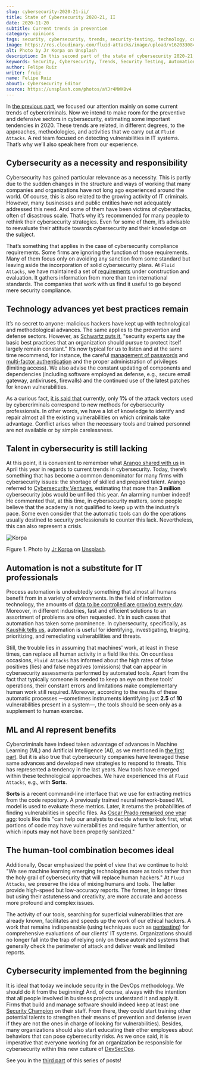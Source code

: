 ```yaml
---
slug: cybersecurity-2020-21-ii/
title: State of Cybersecurity 2020-21, II
date: 2020-11-20
subtitle: Current trends in prevention
category: opinions
tags: security, cybersecurity, trends, security-testing, technology, company
image: https://res.cloudinary.com/fluid-attacks/image/upload/v1620330844/blog/cybersecurity-2020-21-ii/cover_xfilrs.webp
alt: Photo by Jr Korpa on Unsplash
description: In this second part of the state of cybersecurity 2020-21, we want to share with you some highlights of the current trends in prevention.
keywords: Security, Cybersecurity, Trends, Security Testing, Automation, Company, Ethical Hacking, Pentesting
author: Felipe Ruiz
writer: fruiz
name: Felipe Ruiz
about1: Cybersecurity Editor
source: https://unsplash.com/photos/aYJr4MWXBv4
---
```


In [the previous part](../cybersecurity-2020-21-i/), we focused our
attention mainly on some current trends of cybercriminals. Now we intend
to make room for the preventive and defensive sectors in cybersecurity,
estimating some important tendencies in 2020. These trends are related,
in different degrees, to the approaches, methodologies, and activities
that we carry out at `Fluid Attacks`. A red team focused on detecting
vulnerabilities in IT systems. That’s why we’ll also speak here from our
experience.

## Cybersecurity as a necessity and responsibility

Cybersecurity has gained particular relevance as a necessity. This is
partly due to the sudden changes in the structure and ways of working
that many companies and organizations have not long ago experienced
around the world. Of course, this is also related to the growing
activity of IT criminals. However, many businesses and public entities
have not adequately addressed this need. And some of them have been
victims of cyberattacks, often of disastrous scale. That’s why it’s
recommended for many people to rethink their cybersecurity strategies.
Even for some of them, it’s advisable to reevaluate their attitude
towards cybersecurity and their knowledge on the subject.

That’s something that applies in the case of cybersecurity compliance
requirements. Some firms are ignoring the function of those
requirements. Many of them focus only on avoiding any sanction from some
standard but leaving aside the incorporation of solid cybersecurity
plans. At `Fluid Attacks`, we have maintained a set of
[requirements](https://docs.fluidattacks.com/criteria/requirements/)
under construction and evaluation. It gathers information from more than
ten international standards. The companies that work with us find it
useful to go beyond mere security compliance.

## Technology advances yet best practices remain

It’s no secret to anyone: malicious hackers have kept up with
technological and methodological advances. The same applies to the
prevention and defense sectors. However, as [Schwartz puts
it](https://www.bankinfosecurity.com/cybercrime-review-hackers-great-covid-19-cash-in-a-15037),
"security experts say the basic best practices that an organization
should pursue to protect itself largely remain constant." It’s now
typical for us to listen and at the same time recommend, for instance,
the careful [management of passwords](../pass-cracking/) and
[multi-factor authentication](../credential-stuffing/) and the proper
administration of privileges (limiting access). We also advise the
constant updating of components and dependencies (including software
employed as defense, e.g., secure email gateway, antiviruses, firewalls)
and the continued use of the latest patches for known vulnerabilities.

As a curious fact, [it is said
that](https://techjury.net/blog/cyber-security-statistics/#gref)
currently, only **1%** of the attack vectors used by cybercriminals
correspond to new methods for cybersecurity professionals. In other
words, we have a lot of knowledge to identify and repair almost all the
existing vulnerabilities on which criminals take advantage. Conflict
arises when the necessary tools and trained personnel are not available
or by simple carelessness.

## Talent in cybersecurity is still lacking

At this point, it is convenient to remember what [Arango shared with
us](../trends-2020-ii/) in April this year in regards to current trends
in cybersecurity. Today, there’s something that has become a common
denominator for many firms with cybersecurity issues: the shortage of
skilled and prepared talent. Arango referred to [Cybersecurity
Ventures](https://cybersecurityventures.com/jobs/), estimating that more
than **3 million** cybersecurity jobs would be unfilled this year. An
alarming number indeed\! He commented that, at this time, in
cybersecurity matters, some people believe that the academy is not
qualified to keep up with the industry’s pace. Some even consider that
the automatic tools can do the operations usually destined to security
professionals to counter this lack. Nevertheless, this can also
represent a crisis.

<div class="imgblock">

![Korpa](https://res.cloudinary.com/fluid-attacks/image/upload/v1620330842/blog/cybersecurity-2020-21-ii/korpa_k9hjlw.webp)

<div class="title">

Figure 1. Photo by [Jr Korpa](https://unsplash.com/@jrkorpa)
on [Unsplash](https://unsplash.com/photos/24ZrCqsAVeQ).

</div>

</div>

## Automation is not a substitute for IT professionals

Process automation is undoubtedly something that almost all humans
benefit from in a variety of environments. In the field of information
technology, the amounts of [data to be controlled are growing every
day](https://cutt.ly/nmwzTer). Moreover, in different industries, fast
and efficient solutions to an assortment of problems are often
requested. It’s in such cases that automation has taken some prominence.
In cybersecurity, specifically, as [Kaushik tells
us](https://www.entrepreneur.com/article/358776), automation is useful
for identifying, investigating, triaging, prioritizing, and remediating
vulnerabilities and threats.

Still, the trouble lies in assuming that machines' work, at least in
these times, can replace all human activity in a field like this. On
countless occasions, `Fluid Attacks` has informed about the high rates
of false positives (lies) and false negatives (omissions) that can
appear in cybersecurity assessments performed by automated tools. Apart
from the fact that typically someone is needed to keep an eye on these
tools' operations, their constant errors and limitations make
complementary human work still required. Moreover, according to the
results of these automatic processes —sometimes instruments identifying
just **2.5** of **10** vulnerabilities present in a system—, the tools
should be seen only as a supplement to human exercise.

## ML and AI represent benefits

Cybercriminals have indeed taken advantage of advances in Machine
Learning (ML) and Artificial Intelligence (AI), as we mentioned in [the
first part](../cybersecurity-2020-21-i/). But it is also true that
cybersecurity companies have leveraged these same advances and developed
new strategies to respond to threats. This has represented a tendency in
the last years. New tools have emerged within these technological
approaches. We have experienced this at `Fluid Attacks`, e.g., with
**Sorts**.

**Sorts** is a recent command-line interface that we use for extracting
metrics from the code repository. A previously trained neural
network-based ML model is used to evaluate these metrics. Later, it
returns the probabilities of finding vulnerabilities in specific files.
As [Oscar Prado remarked one year ago](../security-trends/): tools like
this "can help our analysts to decide where to look first, what portions
of code may have vulnerabilities and require further attention, or which
inputs may not have been properly sanitized."

## The human-tool combination becomes ideal

Additionally, Oscar emphasized the point of view that we continue to
hold: "We see machine learning emerging technologies more as tools
rather than the holy grail of cybersecurity that will replace human
hackers." At `Fluid Attacks`, we preserve the idea of mixing humans and
tools. The latter provide high-speed but low-accuracy reports. The
former, in longer times but using their astuteness and creativity, are
more accurate and access more profound and complex issues.

The activity of our tools, searching for superficial vulnerabilities
that are already known, facilitates and speeds up the work of our
ethical hackers. A work that remains indispensable (using techniques
such as [pentesting](../../solutions/penetration-testing/)) for
comprehensive evaluations of our clients' IT systems. Organizations
should no longer fall into the trap of relying only on these automated
systems that generally check the perimeter of attack and deliver weak
and limited reports.

## Cybersecurity implemented from the beginning

It is ideal that today we include security in the DevOps methodology. We
should do it from the beginning\! And, of course, always with the
intention that all people involved in business projects understand it
and apply it. Firms that build and manage software should indeed keep at
least one [Security Champion](../secdevops-security-champions/) on their
staff. From there, they could start training other potential talents to
strengthen their means of prevention and defense (even if they are not
the ones in charge of looking for vulnerabilities). Besides, many
organizations should also start educating their other employees about
behaviors that can pose cybersecurity risks. As we once said, it is
imperative that everyone working for an organization be responsible for
cybersecurity within this new culture of
[DevSecOps](../devsecops-concept/).

See you in the [third part](../cybersecurity-2020-21-iii/) of this
series of posts\!
